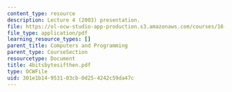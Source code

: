 ```yaml
---
content_type: resource
description: Lecture 4 (2003) presentation.
file: https://ol-ocw-studio-app-production.s3.amazonaws.com/courses/16-01-unified-engineering-i-ii-iii-iv-fall-2005-spring-2006/301e1b14953103cb0d254242c59da47c_4bitsbytesifthen.pdf
file_type: application/pdf
learning_resource_types: []
parent_title: Computers and Programming
parent_type: CourseSection
resourcetype: Document
title: 4bitsbytesifthen.pdf
type: OCWFile
uid: 301e1b14-9531-03cb-0d25-4242c59da47c
---
```

